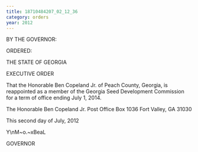 ```yaml
---
title: 18710484207_02_12_36
category: orders
year: 2012
---
```

BY THE GOVERNOR:

ORDERED:

 

THE STATE OF GEORGIA

EXECUTIVE ORDER

That the Honorable Ben Copeland Jr. of Peach County, Georgia, is
reappointed as a member of the Georgia Seed Development
Commission for a term of office ending July 1, 2014.

The Honorable Ben Copeland Jr.
Post Office Box 1036
Fort Valley, GA 31030

This second day of July, 2012

Y\nM~o.~xBeaL

GOVERNOR

